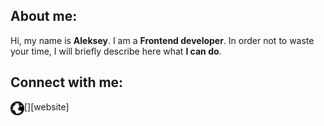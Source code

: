 ## About me:

Hi, my name is **Aleksey**. I am a **Frontend developer**. In order not to waste your time, I will briefly describe here what **I can do**.

## Connect with me:

[<img align="left" alt="codeSTACKr.com" width="22px" src="https://raw.githubusercontent.com/iconic/open-iconic/master/svg/globe.svg" />][website]
